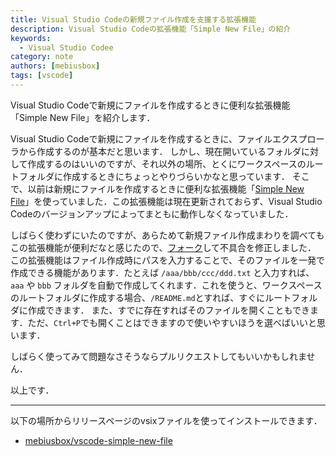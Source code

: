 ```yaml
---
title: Visual Studio Codeの新規ファイル作成を支援する拡張機能
description: Visual Studio Codeの拡張機能「Simple New File」の紹介
keywords:
  - Visual Studio Codee
category: note
authors: [mebiusbox]
tags: [vscode]
---
```


Visual Studio Codeで新規にファイルを作成するときに便利な拡張機能「Simple New File」を紹介します．

<!-- truncate -->

Visual Studio Codeで新規にファイルを作成するときに、ファイルエクスプローラから作成するのが基本だと思います．
しかし、現在開いているフォルダに対して作成するのはいいのですが、それ以外の場所、とくにワークスペースのルートフォルダに作成するときにちょっとやりづらいかなと思っています．
そこで、以前は新規にファイルを作成するときに便利な拡張機能「[Simple New File](https://marketplace.visualstudio.com/items?itemName=fayras.simple-new-file)」を使っていました．この拡張機能は現在更新されておらず、Visual Studio Codeのバージョンアップによってまともに動作しなくなっていました．

しばらく使わずにいたのですが、あらためて新規ファイル作成まわりを調べてもこの拡張機能が便利だなと感じたので、[フォーク](https://github.com/mebiusbox/vscode-simple-new-file)して不具合を修正しました．
この拡張機能はファイル作成時にパスを入力することで、そのファイルを一発で作成できる機能があります．たとえば `/aaa/bbb/ccc/ddd.txt` と入力すれば、`aaa` や `bbb` フォルダを自動で作成してくれます．これを使うと、ワークスペースのルートフォルダに作成する場合、`/README.md`とすれば、すぐにルートフォルダに作成できます．
また、すでに存在すればそのファイルを開くこともできます．ただ、`Ctrl+P`でも開くことはできますので使いやすいほうを選べばいいと思います．

しばらく使ってみて問題なさそうならプルリクエストしてもいいかもしれません．

以上です．

---

以下の場所からリリースページのvsixファイルを使ってインストールできます．

- [mebiusbox/vscode-simple-new-file](https://github.com/mebiusbox/vscode-simple-new-file)
